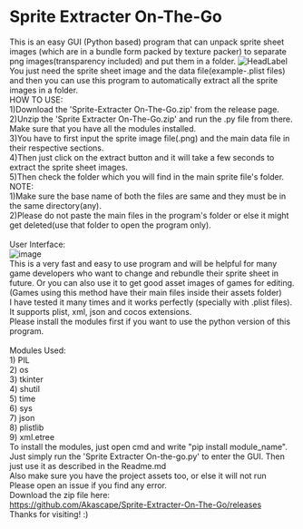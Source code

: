 # Sprite Extracter On-The-Go
This is an easy GUI (Python based) program that can unpack sprite sheet images (which are in a bundle form packed by texture packer) to separate png images(transparency included) and put them in a folder.
![HeadLabel](https://user-images.githubusercontent.com/89206401/136655387-3a8a7cf4-99ed-4416-bafa-fd0b4bbf9397.png)
<br>You just need the sprite sheet image and the data file(example-.plist files) and then you can use this program to automatically extract all the sprite images in a folder.
<br>HOW TO USE:
<br>1)Download the 'Sprite-Extracter On-The-Go.zip' from the release page.
<br>2)Unzip the 'Sprite Extracter On-The-Go.zip' and run the .py file from there. Make sure that you have all the modules installed.
<br>3)You have to first input the sprite image file(.png) and the main data file in their respective sections.
<br>4)Then just click on the extract button and it will take a few seconds to extract the sprite sheet images.
<br>5)Then check the folder which you will find in the main sprite file's folder.
<br>NOTE:
<br>1)Make sure the base name of both the files are same and they must be in the same directory(any).
<br>2)Please do not paste the main files in the program's folder or else it might get deleted(use that folder to open the program only).
<br>
<br>User Interface:
<br>![image](https://user-images.githubusercontent.com/89206401/136655763-ddfb4090-c9cf-4397-bebc-1c5d6a2fff8c.png)
<br>This is a very fast and easy to use program and will be helpful for many game developers who want to change and rebundle their sprite sheet in future. Or you can also use it to get good asset images of games for editing.
<br>(Games using this method have their main files inside their assets folder)
<br>I have tested it many times and it works perfectly (specially with .plist files). It supports plist, xml, json and cocos extensions.
<br>Please install the modules first if you want to use the python version of this program.
<br>
<br>Modules Used:
<br>1) PIL
<br>2) os
<br>3) tkinter
<br>4) shutil
<br>5) time
<br>6) sys
<br>7) json
<br>8) plistlib
<br>9) xml.etree
<br>To install the modules, just open cmd and write "pip install module_name".
<br>Just simply run the 'Sprite Extracter On-the-go.py' to enter the GUI. Then just use it as described in the Readme.md
<br>Also make sure you have the project assets too, or else it will not run
<br>Please open an issue if you find any error.
<br>Download the zip file here:
<br>https://github.com/Akascape/Sprite-Extracter-On-The-Go/releases
<br>Thanks for visiting! :)
